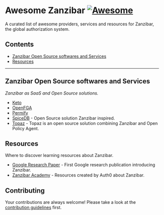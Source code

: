 # Awesome Zanzibar [![Awesome](https://awesome.re/badge-flat.svg)](https://awesome.re)

A curated list of awesome providers, services and resources for Zanzibar, the global authorization system.

## Contents

- [Zanzibar Open Source softwares and Services](#zanzibar-open-source-softwares-and-services)
- [Resources](#resources)

---

## Zanzibar Open Source softwares and Services

*Zanzibar as SaaS and Open Source solutions.*

- [Keto](https://github.com/ory/keto)
- [OpenFGA](https://github.com/openfga/openfga)
- [Permify](https://github.com/Permify/permify)
- [SpiceDB](https://github.com/authzed/spicedb) - Open Source solution Zanzibar inspired.
- [Topaz](https://github.com/aserto-dev/topaz) - Topaz is an open source solution combining Zanzibar and Open Policy Agent.

## Resources

Where to discover learning resources about Zanzibar.

- [Google Research Paper](https://research.google/pubs/pub48190/) - First Google research publication introducing Zanzibar.
- [Zanzibar Academy](https://zanzibar.academy/) - Resources created by Auth0 about Zanzibar.

## Contributing

Your contributions are always welcome! Please take a look at the [contribution guidelines](https://github.com/cerberauth/awesome-zanzibar/blob/master/CONTRIBUTING.md) first.
